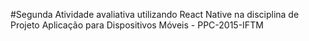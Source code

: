 #Segunda Atividade avaliativa utilizando React Native na disciplina de Projeto Aplicação para Dispositivos Móveis - PPC-2015-IFTM
